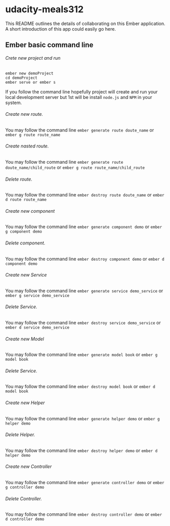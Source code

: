 # udacity-meals312

This README outlines the details of collaborating on this Ember application.
A short introduction of this app could easily go here.

## Ember basic command line
###### Crete new project and run
```
ember new demoProject
cd demoProject
ember serve or ember s
```
If you follow the command line hopefully project will create and run your local development server but 1st will be install `node.js` and `NPM` in your system.

###### Create new route.
You may follow the command line `ember generate route doute_name` or `ember g route route_name`

###### Create nasted route.
You may follow the command line `ember generate route doute_name/child_route` or `ember g route route_name/child_route`

###### Delete route.
You may follow the command line `ember destroy route doute_name` or `ember d route route_name`

###### Create new component
You may follow the command line `ember generate component demo` or `ember g component demo`

###### Delete component.
You may follow the command line `ember destroy component demo` or `ember d component demo`

###### Create new Service
You may follow the command line `ember generate service demo_service` or `ember g service demo_service`

###### Delete Service.
You may follow the command line `ember destroy service demo_service` or `ember d service demo_service`

###### Create new Model
You may follow the command line `ember generate model book` or `ember g model book`

###### Delete Service.
You may follow the command line `ember destroy model book` or `ember d model book`

###### Create new Helper
You may follow the command line `ember generate helper demo` or `ember g helper demo`

###### Delete Helper.
You may follow the command line `ember destroy helper demo` or `ember d helper demo`

###### Create new Controller
You may follow the command line `ember generate controller demo` or `ember g controller demo`

###### Delete Controller.
You may follow the command line `ember destroy controller demo` or `ember d controller demo`

